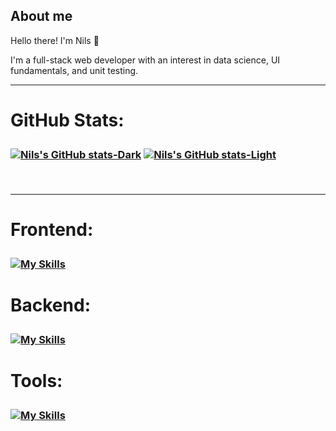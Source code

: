 ## About me

<link rel="stylesheet" href="https://cdn.jsdelivr.net/gh/devicons/devicon@v2.15.1/devicon.min.css">

Hello there! I'm Nils 👋

I'm a full-stack web developer with an interest in data science, UI fundamentals, and unit testing. 



<hr />

<h3 style='font-size:2em'>GitHub Stats: <h3>
 
[![Nils's GitHub stats-Dark](https://github-readme-stats.vercel.app/api?username=nils-n&show_icons=true&theme=vue-dark#gh-dark-mode-only)](https://github.com/anuraghazra/github-readme-stats#gh-dark-mode-only)
[![Nils's GitHub stats-Light](https://github-readme-stats.vercel.app/api?username=nils-n&show_icons=true&theme=default#gh-light-mode-only)](https://github.com/anuraghazra/github-readme-stats#gh-light-mode-only)
 
<br />
<hr />




<h3 style='font-size:2em; display:flex; align-content:center;'> Frontend: <h3>

[![My Skills](https://skillicons.dev/icons?i=html,css,tailwind,js,react,vite,astro,figma)](#)


     
<h3 style='font-size:2em; display:flex; align-content:center;'> Backend: <h3>
     
[![My Skills](https://skillicons.dev/icons?i=django,flask,py,sklearn,firebase,supabase,postgres)](#)

<h3 style='font-size:2em; display:flex; align-content:center;'>Tools: <h3>
 
[![My Skills](https://skillicons.dev/icons?i=bash,linux,vscode,matlab,postman,git,github)](#)
     


     
</div>


<br />
<br />

